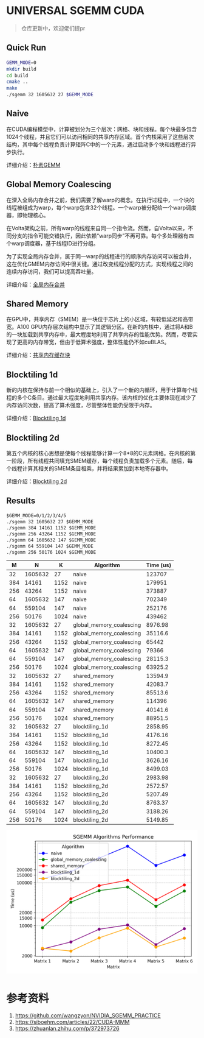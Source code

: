 # UNIVERSAL SGEMM CUDA

> 仓库更新中，欢迎佬们提pr

## Quick Run

```bash
GEMM_MODE=0
mkdir build
cd build
cmake ..
make
./sgemm 32 1605632 27 $GEMM_MODE
```

## Naive

在CUDA编程模型中，计算被划分为三个层次：网格、块和线程。每个块最多包含1024个线程，并且它们可以访问相同的共享内存区域。首个内核采用了这些层次结构，其中每个线程负责计算矩阵C中的一个元素，通过启动多个块和线程进行异步执行。

详细介绍：[朴素GEMM](https://space.keter.top/docs/high_performance/GEMM%E4%BC%98%E5%8C%96%E4%B8%93%E9%A2%98/naive-gemm)

## Global Memory Coalescing

在深入全局内存合并之前，我们需要了解warp的概念。在执行过程中，一个块的线程被组成为warp，每个warp包含32个线程。一个warp被分配给一个warp调度器，即物理核心。

在Volta架构之前，所有warp的线程来自同一个指令流。然而，自Volta以来，不同分支的指令可能交错执行，因此依赖“warp同步”不再可靠。每个多处理器有四个warp调度器，基于线程ID进行分组。

为了实现全局内存合并，属于同一warp的线程进行的顺序内存访问可以被合并，这在优化GMEM内存访问中很关键。通过改变线程分配的方式，实现线程之间的连续内存访问，我们可以提高吞吐量。

详细介绍：[全局内存合并](https://space.keter.top/docs/high_performance/GEMM%E4%BC%98%E5%8C%96%E4%B8%93%E9%A2%98/global-memory-coalescing)

## Shared Memory


在GPU中，共享内存（SMEM）是一块位于芯片上的小区域，有较低延迟和高带宽。A100 GPU内存层次结构中显示了其逻辑分区。在新的内核中，通过将A和B的一块加载到共享内存中，最大程度地利用了共享内存的性能优势。然而，尽管实现了更高的内存带宽，但由于低算术强度，整体性能仍不如cuBLAS。

详细介绍：[共享内存缓存块](https://space.keter.top/docs/high_performance/GEMM%E4%BC%98%E5%8C%96%E4%B8%93%E9%A2%98/%E5%85%B1%E4%BA%AB%E5%86%85%E5%AD%98%E7%BC%93%E5%AD%98%E5%9D%97)

## Blocktiling 1d

新的内核在保持与前一个相似的基础上，引入了一个新的内循环，用于计算每个线程的多个C条目。通过最大程度地利用共享内存。该内核的优化主要体现在减少了内存访问次数，提高了算术强度，尽管整体性能仍受限于内存。

详细介绍：[Blocktiling 1d](https://space.keter.top/docs/high_performance/GEMM%E4%BC%98%E5%8C%96%E4%B8%93%E9%A2%98/%E4%B8%80%E7%BB%B4Thread%20Tile%E5%B9%B6%E8%A1%8C%E4%BC%98%E5%8C%96)

## Blocktiling 2d

第五个内核的核心思想是使每个线程能够计算一个8*8的C元素网格。在内核的第一阶段，所有线程共同填充SMEM缓存，每个线程负责加载多个元素。随后，每个线程计算其相关的SMEM条目相乘，并将结果累加到本地寄存器中。

详细介绍：[Blocktiling 2d](https://space.keter.top/docs/high_performance/GEMM%E4%BC%98%E5%8C%96%E4%B8%93%E9%A2%98/%E4%BA%8C%E7%BB%B4Thread%20Tile%E5%B9%B6%E8%A1%8C%E4%BC%98%E5%8C%96)

## Results

```
$GEMM_MODE=0/1/2/3/4/5
./sgemm 32 1605632 27 $GEMM_MODE
./sgemm 384 14161 1152 $GEMM_MODE
./sgemm 256 43264 1152 $GEMM_MODE
./sgemm 64 1605632 147 $GEMM_MODE
./sgemm 64 559104 147 $GEMM_MODE
./sgemm 256 50176 1024 $GEMM_MODE
```


| M | N | K    | Algorithm | Time (us) |
|---|---|---   |-----------|-----------|
|32|1605632|27 |naive|123707|
|384|14161|1152|naive|179951|
|256|43264|1152|naive|373887|
|64|1605632|147|naive|702349|
|64|559104|147 |naive|252176|
|256|50176|1024|naive|439462|
|32|1605632|27|global_memory_coalescing|8976.98|
|384|14161|1152|global_memory_coalescing|35116.6|
|256|43264|1152|global_memory_coalescing|65442|
|64|1605632|147|global_memory_coalescing|79366|
|64|559104|147|global_memory_coalescing|28115.3|
|256|50176|1024|global_memory_coalescing|63925.2|
|32|1605632|27|shared_memory|13594.9|
|384|14161|1152|shared_memory|42083.7|
|256|43264|1152|shared_memory|85513.6|
|64|1605632|147|shared_memory|114396|
|64|559104|147|shared_memory|40141.6|
|256|50176|1024|shared_memory|88951.5|
|32|1605632|27|blocktiling_1d|2858.95|
|384|14161|1152|blocktiling_1d|4176.16|
|256|43264|1152|blocktiling_1d|8272.45|
|64|1605632|147|blocktiling_1d|10400.3|
|64|559104|147|blocktiling_1d| 3626.16|
|256|50176|1024|blocktiling_1d|8499.03|
|32|1605632|27|blocktiling_2d|2983.98|
|384|14161|1152|blocktiling_2d|2572.57|
|256|43264|1152|blocktiling_2d|5207.49|
|64|1605632|147|blocktiling_2d|8763.37|
|64|559104|147|blocktiling_2d| 3188.26|
|256|50176|1024|blocktiling_2d|5149.85|

![picture](./imgs/algorithm_performance_plot.png)


# 参考资料

1. https://github.com/wangzyon/NVIDIA_SGEMM_PRACTICE
2. https://siboehm.com/articles/22/CUDA-MMM
3. https://zhuanlan.zhihu.com/p/372973726
